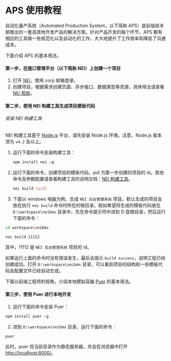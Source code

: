 # APS 使用教程

自动化量产系统（Automated Production System，以下简称 APS）是前端技术部推出的一套高效地开发产品的解决方案。针对产品开发的每个环节，APS 都有相应的工具做一些规范化以及自动化的工作，大大地提升了工作效率和降低了沟通成本。

下面介绍 APS 的基本用法。


#### 第一步，在接口管理平台（以下简称 NEI）上创建一个项目

1. 打开 [NEI](http://nei.hz.netease.com/)，使用 corp 邮箱登录。
2. 创建项目，根据需求创建页面、异步接口、数据类型等资源，具体用法请查看 [NEI 帮助](http://nei.hz.netease.com/manual/)。


#### 第二步，使用 NEI 构建工具生成项目模板代码

###### 安装 NEI 构建工具

NEI 构建工具基于 [Node.js](http://nodejs.org/) 平台，请先安装 Node.js 环境。注意，Node.js 版本须为 `v4.2` 及以上。

1. 运行下面的命令安装构建工具：

    ```bash
    npm install nei –g
    ```

2. 运行下面的命令，创建项目的模板代码。pid 为第一步创建的项目的 id。其他命令及参数配置请查看构建工具的说明文档：[NEI 构建工具](https://github.com/genify/nei)。

	```bash
	nei build [pid]
	```    

3. 下面以 windows 电脑为例，生成 `NEI 后台管理系统` 项目。默认生成的项目会放在执行 `nei build` 命令时所在的根目录。假如希望将生成的模板代码放在 `D:\workspace\neibms` 目录中，先在命令提示符中进到 D 盘根目录，然后运行下面的命令：

```bash
cd workspace\neibms
```

```bash
nei build 11112
```

其中，11112 是 `NEI 后台管理系统` 项目的 id。

如果运行上面的命令时没有错误发生，最后会提示 `build success`，说明工程已经创建成功。打开 `D:\workspace\neibms`  目录，可以看到项目的结构和一些模板代码及配置文件已经自动生成。

下面以前端工程师的视角，介绍本地模拟容器 [Puer](https://github.com/leeluolee/puer) 的基本用法。

#### 第三步，使用 Puer 进行本地开发

1. 运行下面的命令安装 Puer：

  ```bash
  npm install puer –g
  ```

2. 进到 `D:\workspace\neibms` 目录，运行下面的命令：

  ```bash
  puer
  ```

此时，puer 将当前目录作为静态服务器，并会在浏览器中打开 [http://localhost:8000/](http://localhost:8000/)。
